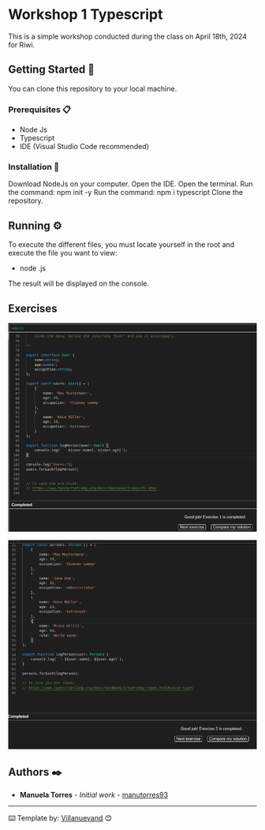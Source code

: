 # Workshop 1 Typescript

This is a simple workshop conducted during the class on April 18th, 2024 for Riwi.

## Getting Started 🚀

You can clone this repository to your local machine.

### Prerequisites 📋

- Node Js
- Typescript
- IDE (Visual Studio Code recommended)

### Installation 🔧

Download NodeJs on your computer.
Open the IDE.
Open the terminal.
Run the command: npm init -y
Run the command: npm i typescript
Clone the repository.

## Running ⚙️

To execute the different files, you must locate yourself in the root and execute the file you want to view:
 - node <filename>.js

The result will be displayed on the console.


## Exercises

![alt text](image.png)

![alt text](image-1.png)

## Authors ✒️

* **Manuela Torres** - *Initial work* - [manutorres93]((https://github.com/manutorres93))

---
⌨️ Template by: [Villanuevand](https://github.com/Villanuevand) 😊


